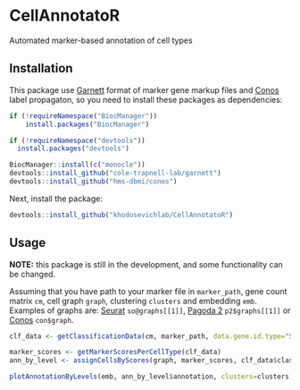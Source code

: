 # CellAnnotatoR
Automated marker-based annotation of cell types

## Installation

This package use [Garnett](https://cole-trapnell-lab.github.io/garnett/docs/) format of marker gene markup files and 
[Conos](https://github.com/hms-dbmi/conos) label propagaton, so you need to install these packages as dependencies:

```r
if (!requireNamespace("BiocManager"))
    install.packages("BiocManager")

if (!requireNamespace("devtools"))
  install.packages("devtools")

BiocManager::install(c("monocle"))
devtools::install_github("cole-trapnell-lab/garnett")
devtools::install_github("hms-dbmi/conos")
```

Next, install the package:

```r
devtools::install_github("khodosevichlab/CellAnnotatoR")
```

## Usage

**NOTE:** this package is still in the development, and some functionality can be changed.

Assuming that you have path to your marker file in `marker_path`, gene count matrix `cm`, cell graph `graph`, clustering `clusters` and embedding `emb`. 
Examples of graphs are: [Seurat](https://github.com/satijalab/seurat/wiki/Seurat) `so@graphs[[1]]`, 
[Pagoda 2](https://github.com/hms-dbmi/pagoda2) `p2$graphs[[1]]` or [Conos](https://github.com/hms-dbmi/conos) `con$graph`.

```r
clf_data <- getClassificationData(cm, marker_path, data.gene.id.type="SYMBOL", marker.gene.id.type="SYMBOL")

marker_scores <- getMarkerScoresPerCellType(clf_data)
ann_by_level <- assignCellsByScores(graph, marker_scores, clf_data$classification.tree, clusters=clusters)

plotAnnotationByLevels(emb, ann_by_level$annotation, clusters=clusters, size=0.2, font.size=c(2, 4), shuffle.colors=T)
```
